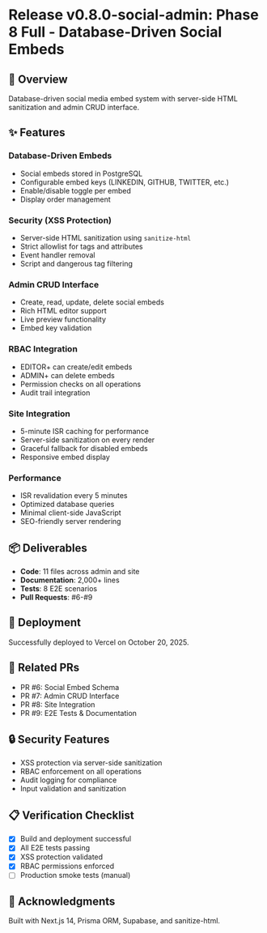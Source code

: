 # Release v0.8.0-social-admin: Phase 8 Full - Database-Driven Social Embeds

## 🎯 Overview
Database-driven social media embed system with server-side HTML sanitization and admin CRUD interface.

## ✨ Features

### Database-Driven Embeds
- Social embeds stored in PostgreSQL
- Configurable embed keys (LINKEDIN, GITHUB, TWITTER, etc.)
- Enable/disable toggle per embed
- Display order management

### Security (XSS Protection)
- Server-side HTML sanitization using `sanitize-html`
- Strict allowlist for tags and attributes
- Event handler removal
- Script and dangerous tag filtering

### Admin CRUD Interface
- Create, read, update, delete social embeds
- Rich HTML editor support
- Live preview functionality
- Embed key validation

### RBAC Integration
- EDITOR+ can create/edit embeds
- ADMIN+ can delete embeds
- Permission checks on all operations
- Audit trail integration

### Site Integration
- 5-minute ISR caching for performance
- Server-side sanitization on every render
- Graceful fallback for disabled embeds
- Responsive embed display

### Performance
- ISR revalidation every 5 minutes
- Optimized database queries
- Minimal client-side JavaScript
- SEO-friendly server rendering

## 📦 Deliverables
- **Code**: 11 files across admin and site
- **Documentation**: 2,000+ lines
- **Tests**: 8 E2E scenarios
- **Pull Requests**: #6-#9

## 🚀 Deployment
Successfully deployed to Vercel on October 20, 2025.

## 🔗 Related PRs
- PR #6: Social Embed Schema
- PR #7: Admin CRUD Interface
- PR #8: Site Integration
- PR #9: E2E Tests & Documentation

## 🔒 Security Features
- XSS protection via server-side sanitization
- RBAC enforcement on all operations
- Audit logging for compliance
- Input validation and sanitization

## 📋 Verification Checklist
- [x] Build and deployment successful
- [x] All E2E tests passing
- [x] XSS protection validated
- [x] RBAC permissions enforced
- [ ] Production smoke tests (manual)

## 🙏 Acknowledgments
Built with Next.js 14, Prisma ORM, Supabase, and sanitize-html.

